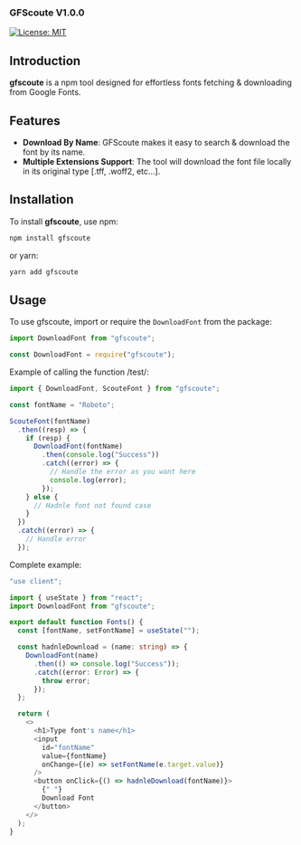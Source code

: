 ### GFScoute V1.0.0

[![License: MIT](https://img.shields.io/badge/License-MIT-yellow.svg)](https://opensource.org/licenses/MIT)

## Introduction

**gfscoute** is a npm tool designed for effortless fonts fetching & downloading from Google Fonts.

## Features

- **Download By Name**: GFScoute makes it easy to search & download the font by its name.
- **Multiple Extensions Support**: The tool will download the font file locally in its original type [.tff, .woff2, etc...].

## Installation

To install **gfscoute**, use npm:

```bash
npm install gfscoute
```

or yarn:

```bash
yarn add gfscoute
```

## Usage

To use gfscoute, import or require the `DownloadFont` from the package:

```javascript
import DownloadFont from "gfscoute";
```

```javascript
const DownloadFont = require("gfscoute");
```

Example of calling the function /test/:

```javascript
import { DownloadFont, ScouteFont } from "gfscoute";

const fontName = "Roboto";

ScouteFont(fontName)
  .then((resp) => {
    if (resp) {
      DownloadFont(fontName)
        .then(console.log("Success"))
        .catch((error) => {
          // Handle the error as you want here
          console.log(error);
        });
    } else {
      // Hadnle font not found case
    }
  })
  .catch((error) => {
    // Handle error
  });
```

Complete example:

```typescript
"use client";

import { useState } from "react";
import DownloadFont from "gfscoute";

export default function Fonts() {
  const [fontName, setFontName] = useState("");

  const hadnleDownload = (name: string) => {
    DownloadFont(name)
      .then(() => console.log("Success"));
      .catch((error: Error) => {
        throw error;
      });
  };

  return (
    <>
      <h1>Type font's name</h1>
      <input
        id="fontName"
        value={fontName}
        onChange={(e) => setFontName(e.target.value)}
      />
      <button onClick={() => hadnleDownload(fontName)}>
        {" "}
        Download Font
      </button>
    </>
  );
}
```
